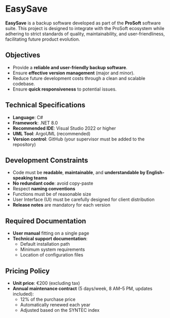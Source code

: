 # EasySave

**EasySave** is a backup software developed as part of the **ProSoft** software suite. This project is designed to integrate with the ProSoft ecosystem while adhering to strict standards of quality, maintainability, and user-friendliness, facilitating future product evolution.

## Objectives

- Provide a **reliable and user-friendly backup software**.
- Ensure **effective version management** (major and minor).
- Reduce future development costs through a clean and scalable codebase.
- Ensure **quick responsiveness** to potential issues.

## Technical Specifications

- **Language**: C#
- **Framework**: .NET 8.0
- **Recommended IDE**: Visual Studio 2022 or higher
- **UML Tool**: ArgoUML (recommended)
- **Version control**: GitHub (your supervisor must be added to the repository)

## Development Constraints

- Code must be **readable**, **maintainable**, and **understandable by English-speaking teams**
- **No redundant code**: avoid copy-paste
- Respect **naming conventions**
- Functions must be of reasonable size
- User Interface (UI) must be carefully designed for client distribution
- **Release notes** are mandatory for each version

## Required Documentation

- **User manual** fitting on a single page
- **Technical support documentation**:
  - Default installation path
  - Minimum system requirements
  - Location of configuration files

## Pricing Policy

- **Unit price**: €200 (excluding tax)
- **Annual maintenance contract** (5 days/week, 8 AM–5 PM, updates included):
  - 12% of the purchase price
  - Automatically renewed each year
  - Adjusted based on the SYNTEC index